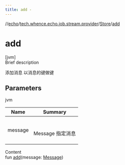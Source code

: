 ```yaml
---
title: add -
---
```

//[echo](../../index.md)/[tech.whence.echo.job.stream.provider](../index.md)/[Store](index.md)/[add](add.md)



# add  
[jvm]  
Brief description  


添加消息 以消息的键做键



## Parameters  
  
jvm  
  
|  Name|  Summary| 
|---|---|
| message| <br><br>Message 指定消息<br><br>
  
  
Content  
fun [add](add.md)(message: [Message](../../tech.whence.echo.job.stream.message/-message/index.md))  



